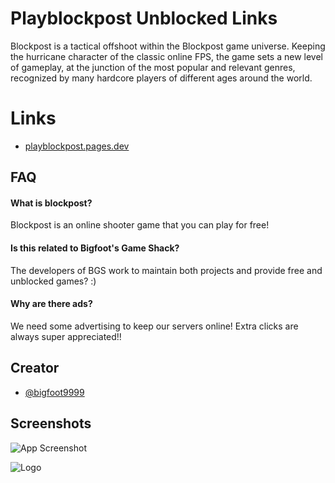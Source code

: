 
# Playblockpost Unblocked Links

Blockpost is a tactical offshoot within the Blockpost game universe. Keeping the hurricane character of the classic online FPS, the game sets a new level of gameplay, at the junction of the most popular and relevant genres, recognized by many hardcore players of different ages around the world.

# Links

- [playblockpost.pages.dev](https://playblockpost.pages.dev)



## FAQ

#### What is blockpost? 

Blockpost is an online shooter game that you can play for free!
#### Is this related to Bigfoot's Game Shack?
The developers of BGS work to maintain both projects and provide free and unblocked games? :)

#### Why are there ads?
We need some advertising to keep our servers online! Extra clicks are always super appreciated!! 

## Creator

- [@bigfoot9999](https://www.github.com/bigfoot9999)





## Screenshots

![App Screenshot](https://play-lh.googleusercontent.com/26Fs3wWa0Dmt9V9Epci9O72cqM3OE4VhrVlFbauTtd7eggF-UPuqEnBGp1-EQPc69Q=w2560-h1440-rw)



![Logo](https://playblockpost.pages.dev/assets/images/blockpost-large-banner.jpg)

